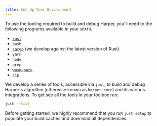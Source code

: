 ```yaml
---
title: Set Up Your Environment
---
```


To use the tooling required to build and debug Harper, you'll need to the following programs available in your `$PATH`.

- [`just`](https://github.com/casey/just)
- `bash`
- [`cargo`](https://www.rust-lang.org/) (we develop against the latest version of Rust)
- `yarn`
- `node`
- `grep`
- [`wasm-pack`](https://rustwasm.github.io/wasm-pack/installer/)
- `zip`

We develop a series of tools, accessible via `just`, to build and debug Harper's algorithm (otherwise known as `harper-core`) and its various integrations.
To get see all the tools in your toolbox run:

```bash
just --list
```

Before getting started, we highly recommend that you run `just setup` to populate your build caches and download all dependencies.
